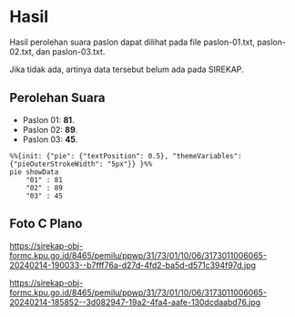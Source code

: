# Hasil

Hasil perolehan suara paslon dapat dilihat pada file paslon-01.txt, paslon-02.txt, dan paslon-03.txt.

Jika tidak ada, artinya data tersebut belum ada pada SIREKAP.

## Perolehan Suara

 * Paslon 01: **81**.
 * Paslon 02: **89**.
 * Paslon 03: **45**.

```mermaid
%%{init: {"pie": {"textPosition": 0.5}, "themeVariables": {"pieOuterStrokeWidth": "5px"}} }%%
pie showData
    "01" : 81
    "02" : 89
    "03" : 45
```
## Foto C Plano

https://sirekap-obj-formc.kpu.go.id/8465/pemilu/ppwp/31/73/01/10/06/3173011006065-20240214-190033--b7fff76a-d27d-4fd2-ba5d-d571c394f97d.jpg

https://sirekap-obj-formc.kpu.go.id/8465/pemilu/ppwp/31/73/01/10/06/3173011006065-20240214-185852--3d082947-19a2-4fa4-aafe-130dcdaabd76.jpg
